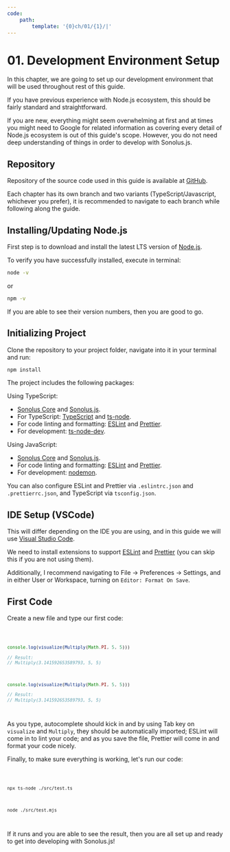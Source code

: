 ```yaml
---
code:
    path:
        template: '{0}ch/01/{1}/|'
---
```


# 01. Development Environment Setup

In this chapter, we are going to set up our development environment that will be used throughout rest of this guide.

If you have previous experience with Node.js ecosystem, this should be fairly standard and straightforward.

If you are new, everything might seem overwhelming at first and at times you might need to Google for related information as covering every detail of Node.js ecosystem is out of this guide's scope. However, you do not need deep understanding of things in order to develop with Sonolus.js.

## Repository

Repository of the source code used in this guide is available at [GitHub](https://github.com/NonSpicyBurrito/sonolus-wiki-sonolus.js-guide-code).

Each chapter has its own branch and two variants (TypeScript/Javascript, whichever you prefer), it is recommended to navigate to each branch while following along the guide.

## Installing/Updating Node.js

First step is to download and install the latest LTS version of [Node.js](https://nodejs.org).

To verify you have successfully installed, execute in terminal:

```bash
node -v
```

or

```bash
npm -v
```

If you are able to see their version numbers, then you are good to go.

## Initializing Project

Clone the repository to your project folder, navigate into it in your terminal and run:

```bash
npm install
```

The project includes the following packages:

Using TypeScript:

-   [Sonolus Core](https://github.com/NonSpicyBurrito/sonolus-core) and [Sonolus.js](https://github.com/NonSpicyBurrito/sonolus.js).
-   For TypeScript: [TypeScript](https://github.com/microsoft/TypeScript) and [ts-node](https://github.com/TypeStrong/ts-node).
-   For code linting and formatting: [ESLint](https://github.com/eslint/eslint) and [Prettier](https://github.com/prettier/prettier).
-   For development: [ts-node-dev](https://github.com/whitecolor/ts-node-dev).

Using JavaScript:

-   [Sonolus Core](https://github.com/NonSpicyBurrito/sonolus-core) and [Sonolus.js](https://github.com/NonSpicyBurrito/sonolus.js).
-   For code linting and formatting: [ESLint](https://github.com/eslint/eslint) and [Prettier](https://github.com/prettier/prettier).
-   For development: [nodemon](https://github.com/remy/nodemon).

You can also configure ESLint and Prettier via `.eslintrc.json` and `.prettierrc.json`, and TypeScript via `tsconfig.json`.

## IDE Setup (VSCode)

This will differ depending on the IDE you are using, and in this guide we will use [Visual Studio Code](https://code.visualstudio.com).

We need to install extensions to support [ESLint](https://marketplace.visualstudio.com/items?itemName=dbaeumer.vscode-eslint) and [Prettier](https://marketplace.visualstudio.com/items?itemName=esbenp.prettier-vscode) (you can skip this if you are not using them).

Additionally, I recommend navigating to File -> Preferences -> Settings, and in either User or Workspace, turning on `Editor: Format On Save`.

## First Code

Create a new file and type our first code:

<Code pathTemplate="{0}src/test.{2}">

```ts
console.log(visualize(Multiply(Math.PI, 5, 5)))

// Result:
// Multiply(3.141592653589793, 5, 5)
```

```js
console.log(visualize(Multiply(Math.PI, 5, 5)))

// Result:
// Multiply(3.141592653589793, 5, 5)
```

</Code>

As you type, autocomplete should kick in and by using Tab key on `visualize` and `Multiply`, they should be automatically imported; ESLint will come in to lint your code; and as you save the file, Prettier will come in and format your code nicely.

Finally, to make sure everything is working, let's run our code:

<Code pathTemplate="">

```bash
npx ts-node ./src/test.ts
```

```bash
node ./src/test.mjs
```

</Code>

If it runs and you are able to see the result, then you are all set up and ready to get into developing with Sonolus.js!
